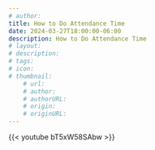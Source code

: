 ```yaml
---
# author: 
title: How to Do Attendance Time
date: 2024-03-27T18:00:00-06:00
description: How to Do Attendance Time
# layout: 
# description: 
# tags: 
# icon: 
# thumbnail: 
    # url: 
    # author: 
    # authorURL: 
    # origin: 
    # originURL: 
---
```


{{< youtube bT5xW58SAbw >}}
